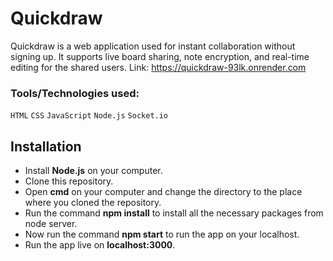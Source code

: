 # Quickdraw

Quickdraw is a web application used for instant collaboration without signing up. It supports live board sharing, note encryption, and real-time editing for the shared users. Link: https://quickdraw-93lk.onrender.com

### Tools/Technologies used:

`HTML` `CSS` `JavaScript` `Node.js` `Socket.io`

## Installation

-   Install **Node.js** on your computer.
-   Clone this repository.
-   Open **cmd** on your computer and change the directory to the place where you cloned the repository.
-   Run the command **npm install** to install all the necessary packages from node server.
-   Now run the command **npm start** to run the app on your localhost.
-   Run the app live on **localhost:3000**.
